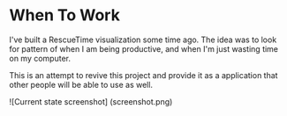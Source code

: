 # When To Work
I've built a RescueTime visualization some time ago. The idea was to look for pattern of when I am being productive, and when I'm just wasting time on my computer.

This is an attempt to revive this project and provide it as a application that other people will be able to use as well.

![Current state screenshot]
(screenshot.png)